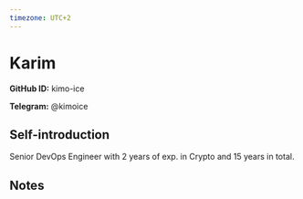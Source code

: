 ```yaml
---
timezone: UTC+2
---
```


# Karim

**GitHub ID:** kimo-ice

**Telegram:** @kimoice

## Self-introduction

Senior DevOps Engineer with 2 years of exp. in Crypto and 15 years in total.

## Notes

<!-- Content_START -->


<!-- Content_END -->
